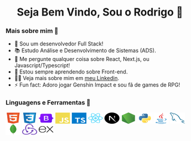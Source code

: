 <h1 align="center"> Seja Bem Vindo, Sou o Rodrigo 🙂 </h1>

<div> 
  
  <h3>Mais sobre mim 🧐</h3>
  
  <ul>
    <li>🔭 Sou um desenvolvedor Full Stack!</li>
    <li>📚 Estudo Análise e Desenvolvimento de Sistemas (ADS).</li>
    <li>💬 Me pergunte qualquer coisa sobre React, Next.js, ou Javascript/Typescript!</li>
    <li>🌱 Estou sempre aprendendo sobre Front-end.</li>
    <li>👨‍💻 Veja mais sobre mim em <a href="https://www.linkedin.com/in/rodrineves/">meu Linkedin</a>.</li>
    <li>⚡ Fun fact: Adoro jogar Genshin Impact e sou fã de games de RPG!</li>
  </ul>
</div>

<h3>Linguagens e Ferramentas 🔨</h3>
<div>
  <img align="center" alt="Rodri-HTML" height="30" width="40" src="https://raw.githubusercontent.com/devicons/devicon/master/icons/html5/html5-original.svg">
  <img align="center" alt="Rodri-CSS" height="30" width="40" src="https://raw.githubusercontent.com/devicons/devicon/master/icons/css3/css3-original.svg">
  <img align="center" alt="Rodr-Bootstrap" height="30" width="40" src="https://raw.githubusercontent.com/devicons/devicon/master/icons/bootstrap/bootstrap-original.svg">
  <img align="center" alt="Rodri-Js" height="30" width="40" src="https://raw.githubusercontent.com/devicons/devicon/master/icons/javascript/javascript-plain.svg">
  <img align="center" alt="Rodri-Ts" height="30" width="40" src="https://raw.githubusercontent.com/devicons/devicon/master/icons/typescript/typescript-plain.svg">
  <img align="center" alt="Rodri-React" height="30" width="40" src="https://raw.githubusercontent.com/devicons/devicon/master/icons/react/react-original.svg">
  <img align="center" alt="Rodri-NextJS" height="30" width="40" src="https://raw.githubusercontent.com/devicons/devicon/master/icons/nextjs/nextjs-original.svg">
  <img align="center" alt="Rodri-Node" height="30" width="40" src="https://raw.githubusercontent.com/devicons/devicon/master/icons/nodejs/nodejs-original.svg">
  <img align="center" alt="Rodri-Python" height="30" width="40" src="https://raw.githubusercontent.com/devicons/devicon/master/icons/python/python-original.svg">
  <img align="center" alt="Rodri-Java" height="30" width="40" src="https://raw.githubusercontent.com/devicons/devicon/master/icons/java/java-original.svg">
  <img align="center" alt="Rodri-MySQL" height="30" width="40" src="https://raw.githubusercontent.com/devicons/devicon/master/icons/mysql/mysql-original.svg">
  <img align="center" alt="Rodri-MongoDB" height="30" width="40" src="https://raw.githubusercontent.com/devicons/devicon/master/icons/mongodb/mongodb-original.svg">
  <img align="center" alt="Rodri-Redux" height="30" width="40" src="https://raw.githubusercontent.com/devicons/devicon/master/icons/redux/redux-original.svg">
  <img align="center" alt="Rodri-Express" height="30" width="40" src="https://raw.githubusercontent.com/devicons/devicon/master/icons/express/express-original.svg">
</div>






